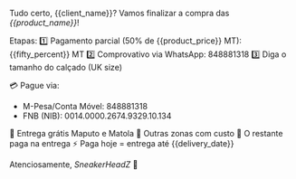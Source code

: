Tudo certo, {{client_name}}? Vamos finalizar a compra das *{{product_name}}*!

Etapas:
1️⃣ Pagamento parcial (50% de {{product_price}} MT): {{fifty_percent}} MT
2️⃣ Comprovativo via WhatsApp: 848881318
3️⃣ Diga o tamanho do calçado (UK size)

💳 Pague via:
- M-Pesa/Conta Móvel: 848881318
- FNB (NIB): 0014.0000.2674.9329.10.134

🚛 Entrega grátis Maputo e Matola
📍 Outras zonas com custo
💸 O restante paga na entrega
⚡ Paga hoje = entrega até {{delivery_date}}

Atenciosamente,
_SneakerHeadZ_
👟